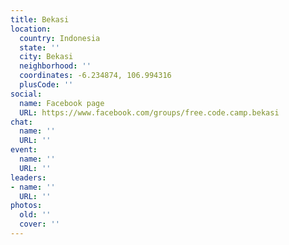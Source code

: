```yaml
---
title: Bekasi
location:
  country: Indonesia
  state: ''
  city: Bekasi
  neighborhood: ''
  coordinates: -6.234874, 106.994316
  plusCode: ''
social:
  name: Facebook page
  URL: https://www.facebook.com/groups/free.code.camp.bekasi
chat:
  name: ''
  URL: ''
event:
  name: ''
  URL: ''
leaders:
- name: ''
  URL: ''
photos:
  old: ''
  cover: ''
---
```

